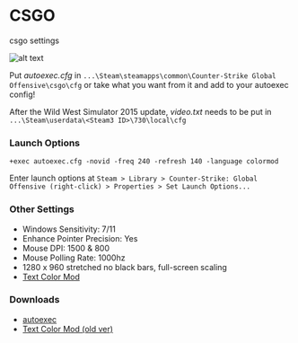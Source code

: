 # CSGO
csgo settings

![alt text](https://images.ctfassets.net/r5o0jpcspr8j/1vMgLJb9Law5wjufzSy3Df/58893d6ed1215253a418d135ceefb3a3/blogbanner_csgo.jpeg?w=1000&q=90&fit=fill)

Put *autoexec.cfg* in `...\Steam\steamapps\common\Counter-Strike Global Offensive\csgo\cfg` or take what you want from it and add to your autoexec config! 

After the Wild West Simulator 2015 update, *video.txt* needs to be put in `...\Steam\userdata\<Steam3 ID>\730\local\cfg`



### Launch Options

	+exec autoexec.cfg -novid -freq 240 -refresh 140 -language colormod

Enter launch options at `Steam > Library > Counter-Strike: Global Offensive (right-click) > Properties > Set Launch Options...`




### Other Settings
+ Windows Sensitivity: 7/11  
+ Enhance Pointer Precision: Yes  
+ Mouse DPI: 1500 & 800  
+ Mouse Polling Rate: 1000hz
+ 1280 x 960 stretched no black bars, full-screen scaling  
+ [Text Color Mod](https://gamebanana.com/mods/38438)



### Downloads

+ [autoexec](https://github.com/jojihatzz/CSGO/blob/main/autoexec.cfg)
+ [Text Color Mod (old ver)](https://gamebanana.com/mods/38438)